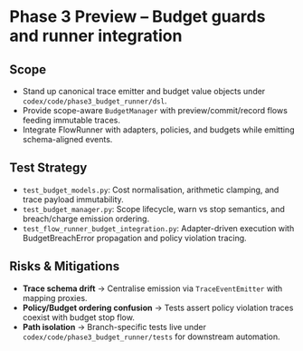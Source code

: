 # Phase 3 Preview – Budget guards and runner integration

## Scope
- Stand up canonical trace emitter and budget value objects under `codex/code/phase3_budget_runner/dsl`.
- Provide scope-aware `BudgetManager` with preview/commit/record flows feeding immutable traces.
- Integrate FlowRunner with adapters, policies, and budgets while emitting schema-aligned events.

## Test Strategy
- `test_budget_models.py`: Cost normalisation, arithmetic clamping, and trace payload immutability.
- `test_budget_manager.py`: Scope lifecycle, warn vs stop semantics, and breach/charge emission ordering.
- `test_flow_runner_budget_integration.py`: Adapter-driven execution with BudgetBreachError propagation and policy violation tracing.

## Risks & Mitigations
- **Trace schema drift** → Centralise emission via `TraceEventEmitter` with mapping proxies.
- **Policy/Budget ordering confusion** → Tests assert policy violation traces coexist with budget stop flow.
- **Path isolation** → Branch-specific tests live under `codex/code/phase3_budget_runner/tests` for downstream automation.
